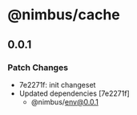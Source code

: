# @nimbus/cache

## 0.0.1

### Patch Changes

- 7e2271f: init changeset
- Updated dependencies [7e2271f]
  - @nimbus/env@0.0.1
